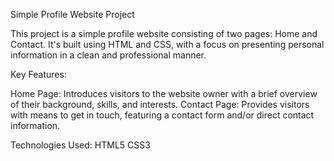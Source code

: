 Simple Profile Website Project

This project is a simple profile website consisting of two pages: Home and Contact. It's built using HTML and CSS, with a focus on presenting personal information in a clean and professional manner.

Key Features:

Home Page: Introduces visitors to the website owner with a brief overview of their background, skills, and interests.
Contact Page: Provides visitors with means to get in touch, featuring a contact form and/or direct contact information.

Technologies Used:
HTML5
CSS3
